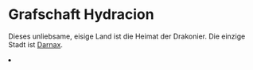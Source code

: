 # Grafschaft Hydracion

<p>
Dieses unliebsame, eisige Land ist die Heimat der Drakonier. Die einzige Stadt ist
<a href="Eternal-Ice-Glacier.md">Darnax</a>.
</p>

<procedure title="Hauptstadt">
<list columns="2">
<li><b><a href="Darnax.md"></a></b></li>
</list>
</procedure>